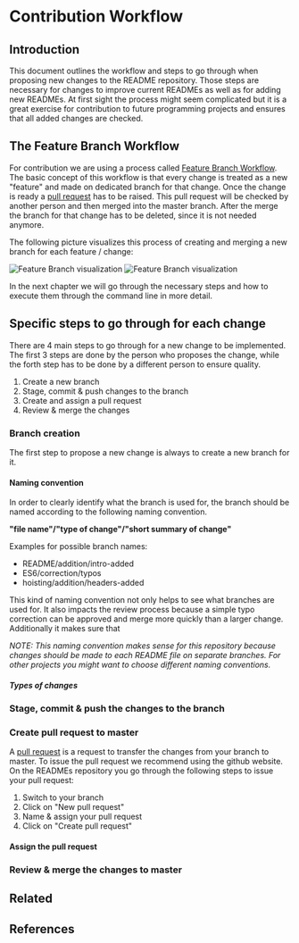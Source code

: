 # Contribution Workflow

## Introduction

This document outlines the workflow and steps to go through when proposing new changes to the README repository. Those steps are necessary for changes to improve current READMEs as well as for adding new READMEs.
At first sight the process might seem complicated but it is a great exercise for contribution to future programming projects and
ensures that all added changes are checked.

## The Feature Branch Workflow

For contribution we are using a process called [Feature Branch Workflow](https://www.atlassian.com/git/tutorials/comparing-workflows/feature-branch-workflow).
The basic concept of this workflow is that every change is treated as a new "feature" and made on dedicated branch for that change.
Once the change is ready a [pull request](https://help.github.com/articles/using-pull-requests/) has to be raised. This pull request will be checked by another person and then merged into the master branch.
After the merge the branch for that change has to be deleted, since it is not needed anymore.

The following picture visualizes this process of creating and merging a new branch for each feature / change:

![Feature Branch visualization](http://wiki.techniv.fr/images/3/3c/Git_Feature_Workflow.png)
![Feature Branch visualization](http://image.slidesharecdn.com/gitbranchmanagement-140301040840-phpapp02/95/git-branch-management-6-638.jpg)

In the next chapter we will go through the necessary steps and how to execute them through the command line in more detail.

## Specific steps to go through for each change

There are 4 main steps to go through for a new change to be implemented. The first 3 steps are done by the person who proposes the change, while the forth step has to be done by a different person to ensure quality.

1. Create a new branch
2. Stage, commit & push changes to the branch
4. Create and assign a pull request
5. Review & merge the changes

### Branch creation

The first step to propose a new change is always to create a new branch for it.

#### Naming convention

In order to clearly identify what the branch is used for, the branch should be named according to the following naming convention.

**"file name"/"type of change"/"short summary of change"**

Examples for possible branch names:
* README/addition/intro-added
* ES6/correction/typos
* hoisting/addition/headers-added

This kind of naming convention not only helps to see what branches are used for. It also impacts the review process because a simple typo correction can be approved and merge more quickly than a larger change.
Additionally it makes sure that

_NOTE: This naming convention makes sense for this repository because changes should be made to each README file on separate branches. For other projects you might want to choose different naming conventions._

##### Types of changes

### Stage, commit & push the changes to the branch

### Create pull request to master

A [pull request](https://help.github.com/articles/using-pull-requests/) is a request to transfer the changes from your branch to master. To issue the pull request we recommend using the github website.
On the READMEs repository you go through the following steps to issue your pull request:
1. Switch to your branch
2. Click on "New pull request"
3. Name & assign your pull request
4. Click on "Create pull request"

#### Assign the pull request



### Review & merge the changes to master

## Related

## References